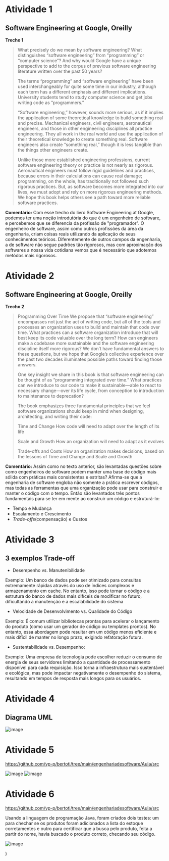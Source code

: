 # Atividade 1 
## Software Engineering at Google, Oreilly 

**Trecho 1**
>What precisely do we mean by software engineering? What distinguishes “software engineering” from “programming” or “computer science”? And why would Google have a unique perspective to add to the corpus of previous software engineering literature written over the past 50 years?
 >
>The terms “programming” and “software engineering” have been used interchangeably for quite some time in our industry, although each term has a different emphasis and different implications. University students tend to study computer science and get jobs writing code as “programmers.”
>
>“Software engineering,” however, sounds more serious, as if it implies the application of some theoretical knowledge to build something real and precise. Mechanical engineers, civil engineers, aeronautical engineers, and those in other engineering disciplines all practice engineering. They all work in the real world and use the application of their theoretical knowledge to create something real. Software engineers also create “something real,” though it is less tangible than the things other engineers create.
 >
>Unlike those more established engineering professions, current software engineering theory or practice is not nearly as rigorous. Aeronautical engineers must follow rigid guidelines and practices, because errors in their calculations can cause real damage; programming, on the whole, has traditionally not followed such rigorous practices. But, as software becomes more integrated into our lives, we must adopt and rely on more rigorous engineering methods. We hope this book helps others see a path toward more reliable software practices.

**Comentário:** Com esse trecho do livro Software Engineering at Google, podemos ter uma noção introdutória do que é um engenheiro de software, e percebemos que se diferencia da profissão de "programador". O engenheiro de software, assim como outros profissões da área da engenharia, criam coisas reais utilizando da aplicação de seus conhecimentos teóricos. Diferentemente de outros campos da engenharia, a de software não segue padrões tão rigorosos, mas com aproximação dos softwares a nossa vida cotidiana vemos que é necessário que adotemos metódos mais rigorosos.
# Atividade 2
## Software Engineering at Google, Oreilly
**Trecho 2**

>Programming Over Time
>We propose that “software engineering” encompasses not just the act of writing code, but all of the tools and processes an organization uses to build and maintain that code over time. What practices can a software organization introduce that will best keep its code valuable over the long term? How can engineers make a codebase more sustainable and the software engineering discipline itself more rigorous? We don’t have fundamental answers to these questions, but we hope that Google’s collective experience over the past two decades illuminates possible paths toward finding those answers.
> 
>One key insight we share in this book is that software engineering can be thought of as “programming integrated over time.” What practices can we introduce to our code to make it sustainable—able to react to necessary change—over its life cycle, from conception to introduction to maintenance to deprecation?
>
>The book emphasizes three fundamental principles that we feel software organizations should keep in mind when designing, architecting, and writing their code:
> 
>Time and Change
>How code will need to adapt over the length of its life
 >
>Scale and Growth
>How an organization will need to adapt as it evolves
> 
>Trade-offs and Costs
>How an organization makes decisions, based on the lessons of Time and Change and Scale and Growth

**Comentário:** Assim como no texto anterior, são levantadas questões sobre como engenheiros de software podem manter uma base de código mais sólida com práticas mais consistentes e estritas? 
Afirma-se que a engenharia de software engloba não somente a prática escrever códigos, mas todas as ferramentas que uma organização pode usar para construir e manter o código com o tempo. Então são levantados três pontos fundamentais para se ter em mente ao construir um código e estruturá-lo: 
- Tempo e Mudança
- Escalamento e Crescimento
- *Trade-offs*(compensação) e Custos

# Atividade 3
## 3 exemplos Trade-off
- Desempenho vs. Manutenibilidade

Exemplo: Um banco de dados pode ser otimizado para consultas extremamente rápidas através do uso de índices complexos e armazenamento em cache. No entanto, isso pode tornar o código e a estrutura do banco de dados mais difíceis de modificar no futuro, dificultando a manutenção e a escalabilidade do sistema

- Velocidade de Desenvolvimento vs. Qualidade do Código

Exemplo: É comum utilizar bibliotecas prontas para acelerar o lançamento do produto (como usar um gerador de código ou templates prontos). No entanto, essa abordagem pode resultar em um código menos eficiente e mais difícil de manter no longo prazo, exigindo refatoração futura.

- Sustentabilidade vs. Desempenho:

Exemplo: Uma empresa de tecnologia pode escolher reduzir o consumo de energia de seus servidores limitando a quantidade de processamento disponível para cada requisição. Isso torna a infraestrutura mais sustentável e ecológica, mas pode impactar negativamente o desempenho do sistema, resultando em tempos de resposta mais longos para os usuários.
# Atividade 4
## Diagrama UML
![image](https://github.com/user-attachments/assets/820af67a-107b-4ab0-baf5-1ff40da17647)

# Atividade 5

https://github.com/vp-p/bertoti/tree/main/engenhariadesoftware/Aula/src

![image](https://github.com/user-attachments/assets/90e0c854-9c45-49c0-88a0-a89f83d72fb4)
![image](https://github.com/user-attachments/assets/09f29f1b-7b7c-4e54-90dc-7e5ee2f5af93)


# Atividade 6
https://github.com/vp-p/bertoti/tree/main/engenhariadesoftware/Aula/src

Usando a linguagem de programação Java, foram criados dois testes: um para chechar se os produtos foram adicionados a lista do estoque corretamentes e outro para certificar que a busca pelo produto, feita a partir do nome, havia buscado o produto correto, checando seu código.

![image](https://github.com/user-attachments/assets/6bc283d8-3dea-4344-a12b-18f4ab80e372)

)
